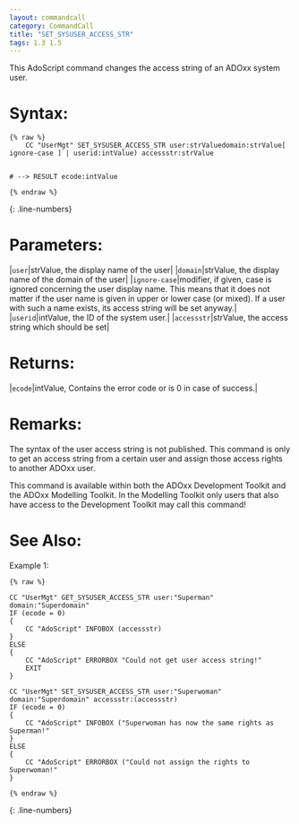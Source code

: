 ```yaml
---
layout: commandcall
category: CommandCall
title: "SET_SYSUSER_ACCESS_STR"
tags: 1.3 1.5
---
```


This AdoScript command changes the access string of an ADOxx system user.

# Syntax:  

```adoscript
{% raw %}
    CC "UserMgt" SET_SYSUSER_ACCESS_STR	user:strValuedomain:strValue[ ignore-case ] | userid:intValue) accessstr:strValue


# --> RESULT ecode:intValue

{% endraw %}
```
{: .line-numbers}

# Parameters:  

|`user`|strValue, the display name of the user|
|`domain`|strValue, the display name of the domain of the user|
|`ignore-case`|modifier, if given, case is ignored concerning the user display name. This means that it does not matter if the user name is given in upper or lower case (or mixed). If a user with such a name exists, its access string will be set anyway.|
|`userid`|intValue, the ID of the system user.|
|`accessstr`|strValue, the access string which should be set|

# Returns:  

|`ecode`|intValue, Contains the error code or is 0 in case of success.|


# Remarks:

The syntax of the user access string is not published. This command is only to get an access string from a certain user and assign those access rights to another ADOxx user.

This command is available within both the ADOxx Development Toolkit and the ADOxx Modelling Toolkit. In the Modelling Toolkit only users that also have access to the Development Toolkit may call this command!

# See Also:  



Example 1:

```adoscript
{% raw %}

CC "UserMgt" GET_SYSUSER_ACCESS_STR user:"Superman" domain:"Superdomain"
IF (ecode = 0)
{
    CC "AdoScript" INFOBOX (accessstr)
}
ELSE
{
    CC "AdoScript" ERRORBOX "Could not get user access string!"
    EXIT
}

CC "UserMgt" SET_SYSUSER_ACCESS_STR user:"Superwoman" domain:"Superdomain" accessstr:(accessstr)
IF (ecode = 0)
{
    CC "AdoScript" INFOBOX ("Superwoman has now the same rights as Superman!"
}
ELSE
{
    CC "AdoScript" ERRORBOX ("Could not assign the rights to Superwoman!"
}

{% endraw %}
```
{: .line-numbers}

